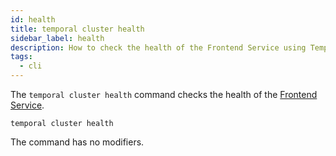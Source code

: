 ```yaml
---
id: health
title: temporal cluster health
sidebar_label: health
description: How to check the health of the Frontend Service using Temporal CLI.
tags:
  - cli
---
```


The `temporal cluster health` command checks the health of the [Frontend Service](/clusters/#frontend-service).

`temporal cluster health`

The command has no modifiers.
